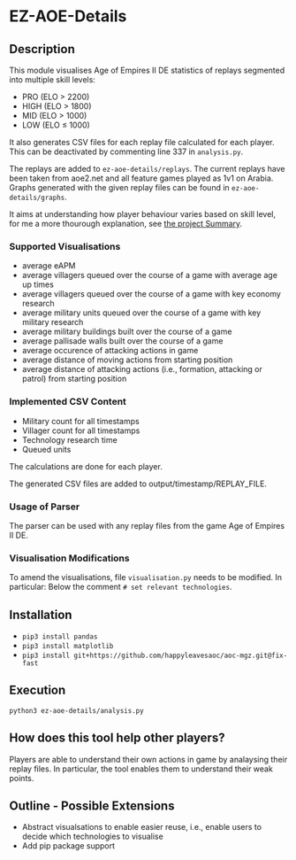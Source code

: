 # EZ-AOE-Details
## Description
This module visualises Age of Empires II DE statistics of replays segmented into multiple skill levels:
* PRO (ELO > 2200)
* HIGH (ELO > 1800)
* MID (ELO > 1000)
* LOW (ELO ≤ 1000)

It also generates CSV files for each replay file calculated for each player. This can be deactivated by commenting line 337 in `analysis.py`.

The replays are added to `ez-aoe-details/replays`. The current replays have been taken from aoe2.net and all feature games played as 1v1 on Arabia. Graphs generated with the given replay files can be found in `ez-aoe-details/graphs`.

It aims at understanding how player behaviour varies based on skill level, for me a more thourough explanation, see [the project Summary](./SUMMARY.MD).

### Supported Visualisations
* average eAPM
* average villagers queued over the course of a game with average age up times
* average villagers queued over the course of a game with key economy research
* average military units queued over the course of a game with key military research
* average military buildings built over the course of a game
* average pallisade walls built over the course of a game
* average occurence of attacking actions in game
* average distance of moving actions from starting position
* average distance of attacking actions (i.e., formation, attacking or patrol) from starting position
### Implemented CSV Content
* Military count for all timestamps
* Villager count for all timestamps
* Technology research time
* Queued units

The calculations are done for each player.

The generated CSV files are added to output/timestamp/REPLAY_FILE.
### Usage of Parser
The parser can be used with any replay files from the game Age of Empires II DE.
### Visualisation Modifications
To amend the visualisations, file `visualisation.py` needs to be modified. In particular: Below the comment `# set relevant technologies`.
## Installation
* `pip3 install pandas`
* `pip3 install matplotlib`
* `pip3 install git+https://github.com/happyleavesaoc/aoc-mgz.git@fix-fast`

## Execution
`python3 ez-aoe-details/analysis.py`
## How does this tool help other players?
Players are able to understand their own actions in game by analaysing their replay files. In particular, the tool enables them to understand their weak points. 
## Outline - Possible Extensions
* Abstract visualsations to enable easier reuse, i.e., enable users to decide which technologies to visualise
* Add pip package support